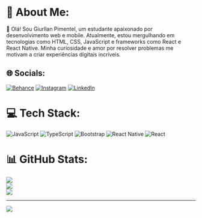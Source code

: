 # 💫 About Me:
👋 Olá! Sou Giurllan Pimentel, um estudante apaixonado por desenvolvimento web e mobile. Atualmente, estou mergulhando em tecnologias como HTML, CSS, JavaScript e frameworks como React e React Native. Minha curiosidade e amor por resolver problemas me motivam a criar experiências digitais incríveis.


## 🌐 Socials:
[![Behance](https://img.shields.io/badge/Behance-1769ff?logo=behance&logoColor=white)](https://behance.net/https://www.behance.net/giurllanpimenta1?locale=pt_BR) [![Instagram](https://img.shields.io/badge/Instagram-%23E4405F.svg?logo=Instagram&logoColor=white)](https://instagram.com/@giurllanpimentel) [![LinkedIn](https://img.shields.io/badge/LinkedIn-%230077B5.svg?logo=linkedin&logoColor=white)](https://linkedin.com/in/https://br.linkedin.com/in/giurllan-pimentel) 

# 💻 Tech Stack:
![JavaScript](https://img.shields.io/badge/javascript-%23323330.svg?style=for-the-badge&logo=javascript&logoColor=%23F7DF1E) ![TypeScript](https://img.shields.io/badge/typescript-%23007ACC.svg?style=for-the-badge&logo=typescript&logoColor=white) ![Bootstrap](https://img.shields.io/badge/bootstrap-%238511FA.svg?style=for-the-badge&logo=bootstrap&logoColor=white) ![React Native](https://img.shields.io/badge/react_native-%2320232a.svg?style=for-the-badge&logo=react&logoColor=%2361DAFB) ![React](https://img.shields.io/badge/react-%2320232a.svg?style=for-the-badge&logo=react&logoColor=%2361DAFB)
# 📊 GitHub Stats:
![](https://github-readme-stats.vercel.app/api?username=Giurllanpimentel&theme=bear&hide_border=true&include_all_commits=false&count_private=false)<br/>
![](https://github-readme-streak-stats.herokuapp.com/?user=Giurllanpimentel&theme=bear&hide_border=true)<br/>
![](https://github-readme-stats.vercel.app/api/top-langs/?username=Giurllanpimentel&theme=bear&hide_border=true&include_all_commits=false&count_private=false&layout=compact)

---
[![](https://visitcount.itsvg.in/api?id=Giurllanpimentel&icon=0&color=0)](https://visitcount.itsvg.in)

<!-- Proudly created with GPRM ( https://gprm.itsvg.in ) -->

